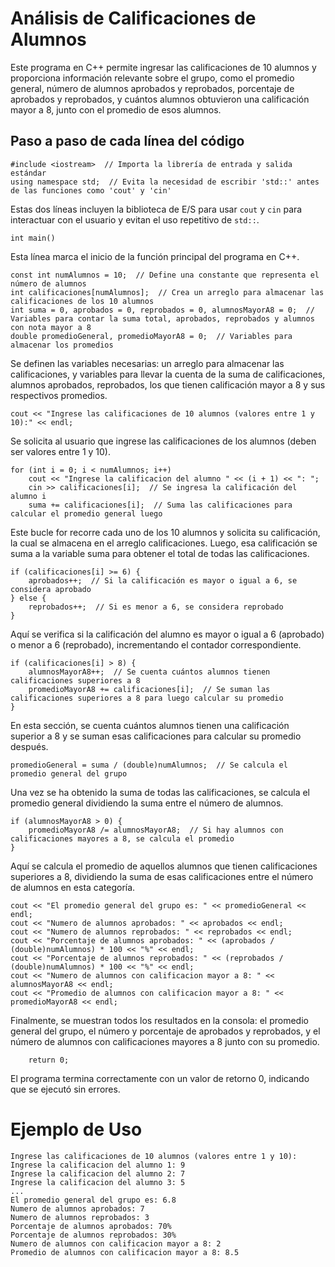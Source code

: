 # Análisis de Calificaciones de Alumnos
Este programa en C++ permite ingresar las calificaciones de 10 alumnos y proporciona información relevante sobre el grupo, como el promedio general, número de alumnos aprobados y reprobados, porcentaje de aprobados y reprobados, y cuántos alumnos obtuvieron una calificación mayor a 8, junto con el promedio de esos alumnos.

## Paso a paso de cada línea del código

```
#include <iostream>  // Importa la librería de entrada y salida estándar
using namespace std;  // Evita la necesidad de escribir 'std::' antes de las funciones como 'cout' y 'cin'
```
Estas dos líneas incluyen la biblioteca de E/S para usar `cout` y `cin` para interactuar con el usuario y evitan el uso repetitivo de `std::`.

```
int main()
```
Esta línea marca el inicio de la función principal del programa en C++.

```
const int numAlumnos = 10;  // Define una constante que representa el número de alumnos
int calificaciones[numAlumnos];  // Crea un arreglo para almacenar las calificaciones de los 10 alumnos
int suma = 0, aprobados = 0, reprobados = 0, alumnosMayorA8 = 0;  // Variables para contar la suma total, aprobados, reprobados y alumnos con nota mayor a 8
double promedioGeneral, promedioMayorA8 = 0;  // Variables para almacenar los promedios
```
Se definen las variables necesarias: un arreglo para almacenar las calificaciones, y variables para llevar la cuenta de la suma de calificaciones, alumnos aprobados, reprobados, los que tienen calificación mayor a 8 y sus respectivos promedios.

```
cout << "Ingrese las calificaciones de 10 alumnos (valores entre 1 y 10):" << endl;
```
Se solicita al usuario que ingrese las calificaciones de los alumnos (deben ser valores entre 1 y 10).

```
for (int i = 0; i < numAlumnos; i++)
    cout << "Ingrese la calificacion del alumno " << (i + 1) << ": ";
    cin >> calificaciones[i];  // Se ingresa la calificación del alumno i
    suma += calificaciones[i];  // Suma las calificaciones para calcular el promedio general luego
```

Este bucle for recorre cada uno de los 10 alumnos y solicita su calificación, la cual se almacena en el arreglo calificaciones. Luego, esa calificación se suma a la variable suma para obtener el total de todas las calificaciones.

```
if (calificaciones[i] >= 6) {
    aprobados++;  // Si la calificación es mayor o igual a 6, se considera aprobado
} else {
    reprobados++;  // Si es menor a 6, se considera reprobado
}
```
Aquí se verifica si la calificación del alumno es mayor o igual a 6 (aprobado) o menor a 6 (reprobado), incrementando el contador correspondiente.

```
if (calificaciones[i] > 8) {
    alumnosMayorA8++;  // Se cuenta cuántos alumnos tienen calificaciones superiores a 8
    promedioMayorA8 += calificaciones[i];  // Se suman las calificaciones superiores a 8 para luego calcular su promedio
}
```
En esta sección, se cuenta cuántos alumnos tienen una calificación superior a 8 y se suman esas calificaciones para calcular su promedio después.

```
promedioGeneral = suma / (double)numAlumnos;  // Se calcula el promedio general del grupo
```

Una vez se ha obtenido la suma de todas las calificaciones, se calcula el promedio general dividiendo la suma entre el número de alumnos.

```
if (alumnosMayorA8 > 0) {
    promedioMayorA8 /= alumnosMayorA8;  // Si hay alumnos con calificaciones mayores a 8, se calcula el promedio
}
```
Aquí se calcula el promedio de aquellos alumnos que tienen calificaciones superiores a 8, dividiendo la suma de esas calificaciones entre el número de alumnos en esta categoría.

```
cout << "El promedio general del grupo es: " << promedioGeneral << endl;
cout << "Numero de alumnos aprobados: " << aprobados << endl;
cout << "Numero de alumnos reprobados: " << reprobados << endl;
cout << "Porcentaje de alumnos aprobados: " << (aprobados / (double)numAlumnos) * 100 << "%" << endl;
cout << "Porcentaje de alumnos reprobados: " << (reprobados / (double)numAlumnos) * 100 << "%" << endl;
cout << "Numero de alumnos con calificacion mayor a 8: " << alumnosMayorA8 << endl;
cout << "Promedio de alumnos con calificacion mayor a 8: " << promedioMayorA8 << endl;
````

Finalmente, se muestran todos los resultados en la consola: el promedio general del grupo, el número y porcentaje de aprobados y reprobados, y el número de alumnos con calificaciones mayores a 8 junto con su promedio.

```
    return 0;
```

El programa termina correctamente con un valor de retorno 0, indicando que se ejecutó sin errores.

# Ejemplo de Uso

````
Ingrese las calificaciones de 10 alumnos (valores entre 1 y 10):
Ingrese la calificacion del alumno 1: 9
Ingrese la calificacion del alumno 2: 7
Ingrese la calificacion del alumno 3: 5
...
El promedio general del grupo es: 6.8
Numero de alumnos aprobados: 7
Numero de alumnos reprobados: 3
Porcentaje de alumnos aprobados: 70%
Porcentaje de alumnos reprobados: 30%
Numero de alumnos con calificacion mayor a 8: 2
Promedio de alumnos con calificacion mayor a 8: 8.5

````